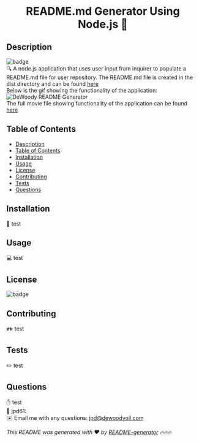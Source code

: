 
<h1 align="center">README.md Generator Using Node.js 👋</h1>

## Description
![badge](https://img.shields.io/badge/license-ISC-brightgreen) \
🔍 A node.js application that uses user input from inquirer to populate a README.md file for user repository. The README.md file is created in the dist directory and can be found [here](.dist/README.md)
\
Below is the gif showing the functionality of the application: \
![DeWoody README Generator](./src/dewoody-readme-generator.gif)
 \
The full movie file showing functionality of the application can be found [here](./src/dewody-readme-generator-movie.webm)

## Table of Contents
- [Description](#description)
- [Table of Contents](#table-of-contents)
- [Installation](#installation)
- [Usage](#usage)
- [License](#license)
- [Contributing](#contributing)
- [Tests](#tests)
- [Questions](#questions)

## Installation
💾 test

## Usage
💻 test

## License
![badge](https://img.shields.io/badge/license-ISC-brightgreen)

## Contributing
👪 test

## Tests
✏️ test

## Questions
✋ test<br />
🚶 jpd61:<br />
✉️ Email me with any questions: jpd@dewoodyoil.com<br />

_This README was generated with ❤️ by [README-generator](https://github.com/jpd61/README-generator) 🔥🔥🔥_
    